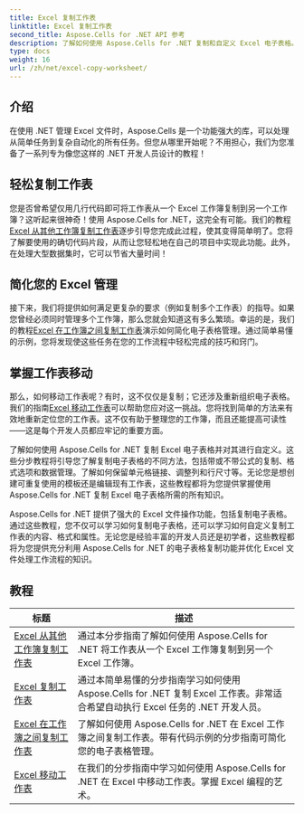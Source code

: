 ```yaml
---
title: Excel 复制工作表
linktitle: Excel 复制工作表
second_title: Aspose.Cells for .NET API 参考
description: 了解如何使用 Aspose.Cells for .NET 复制和自定义 Excel 电子表格。掌握数据操作和格式化的详细教程。
type: docs
weight: 16
url: /zh/net/excel-copy-worksheet/
---
```

## 介绍

在使用 .NET 管理 Excel 文件时，Aspose.Cells 是一个功能强大的库，可以处理从简单任务到复杂自动化的所有任务。但您从哪里开始呢？不用担心，我们为您准备了一系列专为像您这样的 .NET 开发人员设计的教程！

## 轻松复制工作表

您是否曾希望仅用几行代码即可将工作表从一个 Excel 工作簿复制到另一个工作簿？这听起来很神奇！使用 Aspose.Cells for .NET，这完全有可能。我们的教程[Excel 从其他工作簿复制工作表](./excel-copy-worksheet-from-other-workbook/)逐步引导您完成此过程，使其变得简单明了。您将了解要使用的确切代码片段，从而让您轻松地在自己的项目中实现此功能。此外，在处理大型数据集时，它可以节省大量时间！

## 简化您的 Excel 管理

接下来，我们将提供如何满足更复杂的要求（例如复制多个工作表）的指导。如果您曾经必须同时管理多个工作簿，那么您就会知道这有多么繁琐。幸运的是，我们的教程[Excel 在工作簿之间复制工作表](./excel-copy-worksheets-between-workbooks/)演示如何简化电子表格管理。通过简单易懂的示例，您将发现使这些任务在您的工作流程中轻松完成的技巧和窍门。

## 掌握工作表移动

那么，如何移动工作表呢？有时，这不仅仅是复制；它还涉及重新组织电子表格。我们的指南[Excel 移动工作表](./excel-move-worksheet/)可以帮助您应对这一挑战。您将找到简单的方法来有效地重新定位您的工作表。这不仅有助于整理您的工作簿，而且还能提高可读性——这是每个开发人员都应牢记的重要方面。

了解如何使用 Aspose.Cells for .NET 复制 Excel 电子表格并对其进行自定义。这些分步教程将引导您了解复制电子表格的不同方法，包括带或不带公式的复制、格式选项和数据管理。了解如何保留单元格链接、调整列和行尺寸等。无论您是想创建可重复使用的模板还是编辑现有工作表，这些教程都将为您提供掌握使用 Aspose.Cells for .NET 复制 Excel 电子表格所需的所有知识。

Aspose.Cells for .NET 提供了强大的 Excel 文件操作功能，包括复制电子表格。通过这些教程，您不仅可以学习如何复制电子表格，还可以学习如何自定义复制工作表的内容、格式和属性。无论您是经验丰富的开发人员还是初学者，这些教程都将为您提供充分利用 Aspose.Cells for .NET 的电子表格复制功能并优化 Excel 文件处理工作流程的知识。

## 教程 
| 标题 | 描述 |
| --- | --- |
| [Excel 从其他工作簿复制工作表](./excel-copy-worksheet-from-other-workbook/) | 通过本分步指南了解如何使用 Aspose.Cells for .NET 将工作表从一个 Excel 工作簿复制到另一个 Excel 工作簿。 |  
| [Excel 复制工作表](./excel-copy-worksheet/) | 通过本简单易懂的分步指南学习如何使用 Aspose.Cells for .NET 复制 Excel 工作表。非常适合希望自动执行 Excel 任务的 .NET 开发人员。 |  
| [Excel 在工作簿之间复制工作表](./excel-copy-worksheets-between-workbooks/) | 了解如何使用 Aspose.Cells for .NET 在 Excel 工作簿之间复制工作表。带有代码示例的分步指南可简化您的电子表格管理。 |  
| [Excel 移动工作表](./excel-move-worksheet/) | 在我们的分步指南中学习如何使用 Aspose.Cells for .NET 在 Excel 中移动工作表。掌握 Excel 编程的艺术。 |  